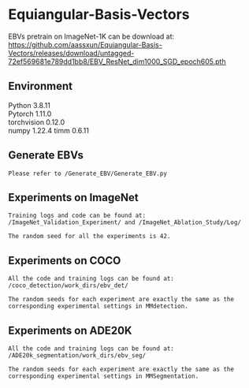 # Equiangular-Basis-Vectors

EBVs pretrain on ImageNet-1K can be download at: https://github.com/aassxun/Equiangular-Basis-Vectors/releases/download/untagged-72ef569681e789dd1bb8/EBV_ResNet_dim1000_SGD_epoch605.pth

## Environment

Python 3.8.11  
Pytorch 1.11.0  
torchvision 0.12.0  
numpy 1.22.4
timm 0.6.11

## Generate EBVs

    Please refer to /Generate_EBV/Generate_EBV.py

## Experiments on ImageNet

    Training logs and code can be found at: /ImageNet_Validation_Experiment/ and /ImageNet_Ablation_Study/Log/
    
    The random seed for all the experiments is 42.

## Experiments on COCO

    All the code and training logs can be found at: /coco_detection/work_dirs/ebv_det/
    
    The random seeds for each experiment are exactly the same as the corresponding experimental settings in MMdetection.

## Experiments on ADE20K

    All the code and training logs can be found at: /ADE20k_segmentation/work_dirs/ebv_seg/
    
    The random seeds for each experiment are exactly the same as the corresponding experimental settings in MMSegmentation.

